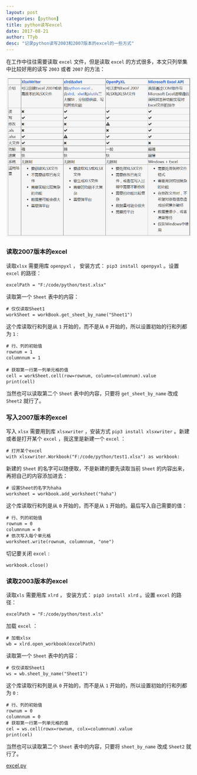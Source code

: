```yaml
---
layout: post
categories: [python]
title: python读写excel
date: 2017-08-21
author: TTyb
desc: "记录python读写2003和2007版本的excel的一些方式"
---
```


在工作中往往需要读取 `excel` 文件，但是读取 `excel` 的方式很多，本文只列举集中比较好用的读写 `2003` 或者 `2007` 的方法：

<p style="text-align:center"><img src="/static/postimage/python/excel/0b7b02087bf40ad14cc91cbd5f2c11dfa9eccebb.jpg"/></p>

### 读取2007版本的excel

读取`xlsx` 需要用库 `openpyxl` ， 安装方式： `pip3 install openpyxl` 。设置 `excel` 的路径：

```
excelPath = "F:/code/python/test.xlsx"
```

读取第一个 `Sheet` 表中的内容：

```
# 仅仅读取Sheet1
workSheet = workBook.get_sheet_by_name("Sheet1")
```

这个库读取行和列是从 `1` 开始的，而不是从 `0` 开始的，所以设置初始的行和列都为 `1` :

```
# 行、列的初始值
rownum = 1
columnnum = 1

# 获取第一行第一列单元格的值
cell = workSheet.cell(row=rownum, column=columnnum).value
print(cell)
```

当然也可以读取第二个 `Sheet` 表中的内容，只要将 `get_sheet_by_name` 改成 `Sheet2` 就行了。

### 写入2007版本的excel

写入 `xlsx` 需要用到库 `xlsxwriter` ，安装方式 `pip3 install xlsxwriter` 。新建或者是打开某个 `excel` ，我这里是新建一个 `excel` ：

```
# 打开某个excel
with xlsxwriter.Workbook("F:/code/python/test1.xlsx") as workbook:
```

新建的 `Sheet` 的名字可以随便取，不是新建的要先读取当前 `Sheet` 的内容出来，再把自己的内容添加进去：

```
# 设置Sheet的名字为haha
worksheet = workbook.add_worksheet("haha")
```

这个库读取行和列是从 `0` 开始的，而不是从 `1` 开始的。最后写入自己需要的值：

```
# 行、列的初始值
rownum = 0
columnnum = 0
# 依次写入每个单元格
worksheet.write(rownum, columnnum, "one")
```

切记要关闭 `excel` :

```
workbook.close()
```

### 读取2003版本的excel

读取`xls` 需要用库 `xlrd` ， 安装方式： `pip3 install xlrd` 。设置 `excel` 的路径：

```
excelPath = "F:/code/python/test.xls"
```

加载 `excel` ：

```
# 加载xlsx
wb = xlrd.open_workbook(excelPath)
```

读取第一个 `Sheet` 表中的内容：

```
# 仅仅读取Sheet1
ws = wb.sheet_by_name("Sheet1")
```

这个库读取行和列是从 `0` 开始的，而不是从 `1` 开始的，所以设置初始的行和列都为 `0` :

```
# 行、列的初始值
rownum = 0
columnnum = 0
# 获取第一行第一列单元格的值
cel = ws.cell(rowx=rownum, colx=columnnum).value
print(cel)
```

当然也可以读取第二个 `Sheet` 表中的内容，只要将 `sheet_by_name` 改成 `Sheet2` 就行了。

<a href="/static/postimage/python/excel/excel.py" target="_blank">excel.py</a>